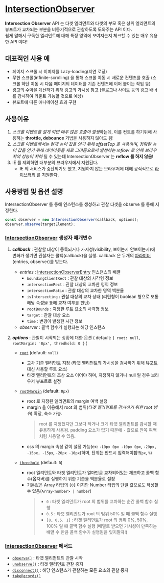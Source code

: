 # [IntersectionObserver](https://developer.mozilla.org/ko/docs/Web/API/IntersectionObserver)
**Intersection Observer** API 는 타겟 엘리먼트와 타겟의 부모 혹은 상위 엘리먼트의 뷰포트가 교차되는 부분을 비동기적으로 관찰하도록 도와주는 API 이다.   
쉽게 말해서 구독한 엘리먼트에 대해 특정 영역에 보여지는지 체크할 수 있는 매우 유용한 API 이다!   


## 대표적인 사용 예
* 페이지 스크롤 시 이미지를 Lazy-loading(지연 로딩)
* 무한 스크롤(infinite-scrolling) 을 통해 스크롤 이동 시 새로운 컨텐츠를 호출 (스크롤 하단 이동 시 다음 페이지의 데이터를 기존 컨텐츠에 이어 붙이는 작업 등)
* 광고의 수익을 계산하기 위해 광고의 가시성 참고 (블로그나 사이트 등의 광고 배너를 감시하여 카운트 가능할 것으로 예상)
* 뷰포트에 따른 애니메이션 효과 구현

## 사용이유
1. *스크롤 이벤트를 걸게 되면 매우 많은 호출이 발생*하는데, 이를 컨트롤 하기위해 사용하는 **throttle, debounce** 기법을 사용하지 않아도 됨!
2. *스크롤 이벤트에서는 현재 높이 값을 얻기 위해 offsetTop 을 사용하며, 정확한 높이 값을 얻기 위해 레이아웃을 새로 그려줌으로써 발생하는 reflow 로 인해 브라우저의 성능이 저하* 될 수 있는데 IntersectionObserver 는 **reflow 를 하지 않음!**
3. IE 를 제외하면 대부분의 브라우저에서 지원된다. 
   - IE 의 서비스가 중단되기도 했고, 지원하지 않는 브라우저에 대해 공식적으로 [라이브러리](https://github.com/w3c/IntersectionObserver/tree/main/polyfill) 를 지원한다.

## 사용방법 및 옵션 설명
IntersectionObserver 를 통해 인스턴스를 생성하고 관찰 타겟을 observe 를 통해 지정한다.
```js
const observer = new IntersectionObserver(callback, options);
observer.observe(targetElement);
``` 

### [IntersectionObserver](https://developer.mozilla.org/ko/docs/Web/API/IntersectionObserver/IntersectionObserver) 생성자 매개변수
1. ***callback*** : 관찰할 대상이 등록되거나 가시성(visibility, 보이는지 안보이는지)에 변화가 생기면 관찰자는 콜백(callback)을 실행. callback 은 두개의 <u>파라미터</u>(entries, observer)를 받는다.
   - *entries* : [<u>IntersectionObserverEntry</u>](https://developer.mozilla.org/en-US/docs/Web/API/IntersectionObserverEntry) 인스턴스의 배열
     + `boundingClientRect` : 관찰 대상의 사각형 정보
     + `intersectionRect` : 관찰 대상의 교차한 영역 정보
     + `intersectionRatio` : 관찰 대상의 교차한 영역 백분율
     + `isIntersecting` : 관찰 대상의 교차 상태 (리턴형이 boolean 형으로 보통 해당 속성을 통해 교차 여부를 판단)
     + `rootBounds` : 지정한 루트 요소의 사각형 정보
     + `target` : 관찰 대상 요소
     + `time` : 변경이 발생한 시간 정보
   - *observer* : 콜백 함수가 실행되는 해당 인스턴스

2. ***options*** : 관찰이 시작되는 상황에 대한 옵션 ( default: `{ root: null, rootMargin: '0px', thredhold: 0 }` )
    - [`root`](https://developer.mozilla.org/ko/docs/Web/API/IntersectionObserver/root) (default: `null`)
      + 교차 기준 엘리먼트 지정 (타겟 엘리먼트의 가시성을 검사하기 위해 뷰포트 대신 사용할 루트 요소)
      + 타겟 엘리먼트의 조상 요소 이어야 하며, 지정하지 않거나 null 일 경우 브라우저 뷰포트로 설정
    - [`rootMargin`](https://developer.mozilla.org/en-US/docs/Web/API/IntersectionObserver/rootMargin) (default: `0px`)
      + root 로 지정된 엘리먼트의 margin 여백 설정
      + margin 을 이용해서 root 의 범위(*타겟 엘리먼트를 감시하기 위한 root 범위*) 확장, 축소 가능.
        > root 를 지정했지만 그보다 작거나 크게 타겟 엘리먼트를 감시할 때 유용하게 사용됨. padding 요소가 없기 때문에 `-` 값으로 안쪽 여백 처럼 사용할 수 있음.
      + css 의 margin 속성 같이 설정 가능(ex: `-10px 0px -10px 0px`, `-20px, -15px, -15px`, `-20px -10px`)하며, 단위는 반드시 입력해야함!!(`px`, `%`)
      
    - [`thredhold`](https://developer.mozilla.org/en-US/docs/Web/API/IntersectionObserver/thresholds) (default: `0`)
      + root 엘리먼트와 타겟 엘리먼트가 얼마만큼 교차되어있는 체크하고 콜백 함수(옵저버)를 실행하기 위한 기준을 백분율로 설정
      + 기본값은 Array 타입의 `[0]` 이지만 Number 타입의 단일 값으로도 작성할 수 있음(`Array<number> | number`)
        > * `0` : 타겟 엘리먼트가 root 의 범위를 교차하는 순간 콜백 함수 실행  
        > * `0.5` : 타겟 엘리먼트가 root 의 범위 50% 일 때 콜백 함수 실행
        > * `[0, 0.5, 1]` : 타겟 엘리먼트가 root 의 범위 0%, 50%, 100% 일 떄 콜백 함수 실행 (배열로 받으면 가시성이 만족하는 배열 수 만큼 콜백 함수가 실행됨을 잊지말자!)
      
### [IntersectionObserver](https://developer.mozilla.org/ko/docs/Web/API/IntersectionObserver#%EB%A9%94%EC%84%9C%EB%93%9C) 메서드
* [`observe()`](https://developer.mozilla.org/ko/docs/Web/API/IntersectionObserver/observe) : 타겟 엘리먼트의 관찰 시작
* [`unobserve()`](https://developer.mozilla.org/ko/docs/Web/API/IntersectionObserver/unobserve) : 타겟 엘리먼트 관찰 중지
* [`disconnect()`](https://developer.mozilla.org/ko/docs/Web/API/IntersectionObserver/disconnect) : 해당 인스턴스가 관찰하는 모든 요소의 관찰 중지
* [`takeRecords()`](https://developer.mozilla.org/ko/docs/Web/API/IntersectionObserver/takeRecords)


